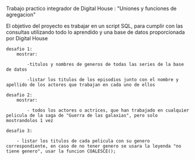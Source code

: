 Trabajo practico integrador de Digital House : "Uniones y funciones de agregacion"

El objetivo del proyecto es trabajar en un script SQL, para cumplir con las consultas utilizando todo lo aprendido y una base de datos proporcionada por Digital House

    desafio 1:
        mostrar:
            
            -titulos y nombres de generos de todas las series de la base de datos
            
            -listar los titulos de los episodios junto con el nombre y apellido de los actores que trabajan en cada uno de ellos
        
    desafio 2:
        mostrar:
            
            - todos los actores o actrices, que han trabajado en cualquier pelicula de la saga de "Guerra de las galaxias", pero solo mostrandolos 1 vez

    desafio 3:
        
        - listar los titulos de cada pelicula con su genero correspondiente, en caso de no tener genero se usara la leyenda "no tiene genero", usar la funcion COALESCE();